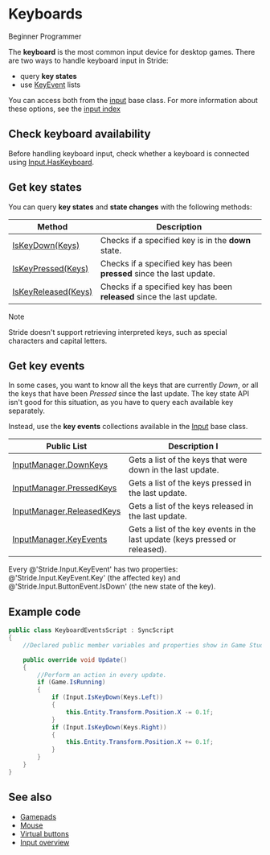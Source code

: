# Keyboards

<span class="badge text-bg-primary">Beginner</span>
<span class="badge text-bg-success">Programmer</span>

The **keyboard** is the most common input device for desktop games. There are two ways to handle keyboard input in Stride:

* query **key states**
* use [KeyEvent](xref:Stride.Input.KeyEvent) lists

You can access both from the [input](xref:Stride.Input.InputManager) base class. For more information about these options, see the [input index](index.md)

## Check keyboard availability

Before handling keyboard input, check whether a keyboard is connected using [Input.HasKeyboard](xref:Stride.Input.InputManager.HasKeyboard).

## Get key states

You can query **key states** and **state changes** with the following methods:

| Method | Description |
| --- | --- |
| [IsKeyDown(Keys)](xref:Stride.Input.InputManager.IsKeyDown\(Stride.Input.Keys\)) | Checks if a specified key is in the **down** state. |
| [IsKeyPressed(Keys)](xref:Stride.Input.InputManager.IsKeyPressed\(Stride.Input.Keys\)) | Checks if a specified key has been **pressed** since the last update. |
| [IsKeyReleased(Keys)](xref:Stride.Input.InputManager.IsKeyReleased\(Stride.Input.Keys\)) | Checks if a specified key has been **released** since the last update. |

> [!Note]
> Stride doesn't support retrieving interpreted keys, such as special characters and capital letters.

## Get key events

In some cases, you want to know all the keys that are currently _Down_, or all the keys that have been _Pressed_ since the last update. The key state API isn't good for this situation, as you have to query each available key separately.

Instead, use the **key events** collections available in the [Input](xref:Stride.Input.InputManager) base class.

| Public List | Description l |
| ----------- | --- 
| [InputManager.DownKeys](xref:Stride.Input.InputManager.DownKeys) | Gets a list of the keys that were down in the last update. |
| [InputManager.PressedKeys](xref:Stride.Input.InputManager.PressedKeys) | Gets a list of the keys pressed in the last update. |
| [InputManager.ReleasedKeys](xref:Stride.Input.InputManager.ReleasedKeys) | Gets a list of the keys released in the last update. |
| [InputManager.KeyEvents](xref:Stride.Input.InputManager.KeyEvents) | Gets a list of the key events in the last update (keys pressed or released). |

Every @'Stride.Input.KeyEvent' has two properties: @'Stride.Input.KeyEvent.Key' (the affected key) and @'Stride.Input.ButtonEvent.IsDown' (the new state of the key).

## Example code

```cs
public class KeyboardEventsScript : SyncScript
{
	//Declared public member variables and properties show in Game Studio.

	public override void Update()
	{
		//Perform an action in every update.
		if (Game.IsRunning)
		{
			if (Input.IsKeyDown(Keys.Left))
			{
				this.Entity.Transform.Position.X -= 0.1f;
			}
			if (Input.IsKeyDown(Keys.Right))
			{
				this.Entity.Transform.Position.X += 0.1f;
			}
		}
	}
}
```

## See also

* [Gamepads](gamepads.md)
* [Mouse](mouse.md)
* [Virtual buttons](virtual-buttons.md)
* [Input overview](index.md)